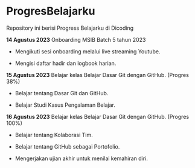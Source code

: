 # ProgresBelajarku
Repository ini berisi Progress Belajarku di Dicoding

**14 Agustus 2023**
Onboarding MSIB Batch 5 tahun 2023
* Mengikuti sesi onboarding melalui live streaming Youtube.

* Mengisi daftar hadir dan logbook harian.

**15 Agustus 2023**
Belajar kelas Belajar Dasar Git dengan GitHub. (Progres 38%)

* Belajar tentang Dasar Git dan GitHub.

* Belajar Studi Kasus Pengalaman Belajar.

**16 Agustus 2023**
Belajar kelas Belajar Dasar Git dengan GitHub. (Progres 100%)

* Belajar tentang Kolaborasi Tim.

* Belajar tentang GitHub sebagai Portofolio.

* Mengerjakan ujian akhir untuk menilai kemahiran diri.
